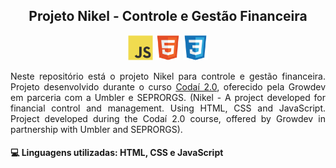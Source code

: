 <h2 align="center"> Projeto Nikel - Controle e Gestão Financeira </h2> 
<div align="center">
<img width="40" src="https://raw.githubusercontent.com/devicons/devicon/master/icons/javascript/javascript-original.svg"> <img width="40" src="https://raw.githubusercontent.com/devicons/devicon/master/icons/html5/html5-original.svg"> <img width="40" src="https://raw.githubusercontent.com/devicons/devicon/master/icons/css3/css3-original.svg">
</div>
<div align="justify">

Neste repositório está o projeto Nikel para controle e gestão financeira. Projeto desenvolvido durante o curso [Codaí 2.0](https://codai.growdev.com.br/), oferecido pela Growdev em parceria com a Umbler e SEPRORGS. (Nikel - A project developed for financial control and management. Using HTML, CSS and JavaScript. Project developed during the Codaí 2.0 course, offered by Growdev in partnership with Umbler and SEPRORGS). </b>


#### 💻 Linguagens utilizadas: HTML, CSS e JavaScript

